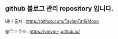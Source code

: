 ## github 블로그 관리 repository 입니다.

테마 출처 : https://github.com/TaylanTatli/Moon

블로그 주소 : https://ymym-j.github.io/

